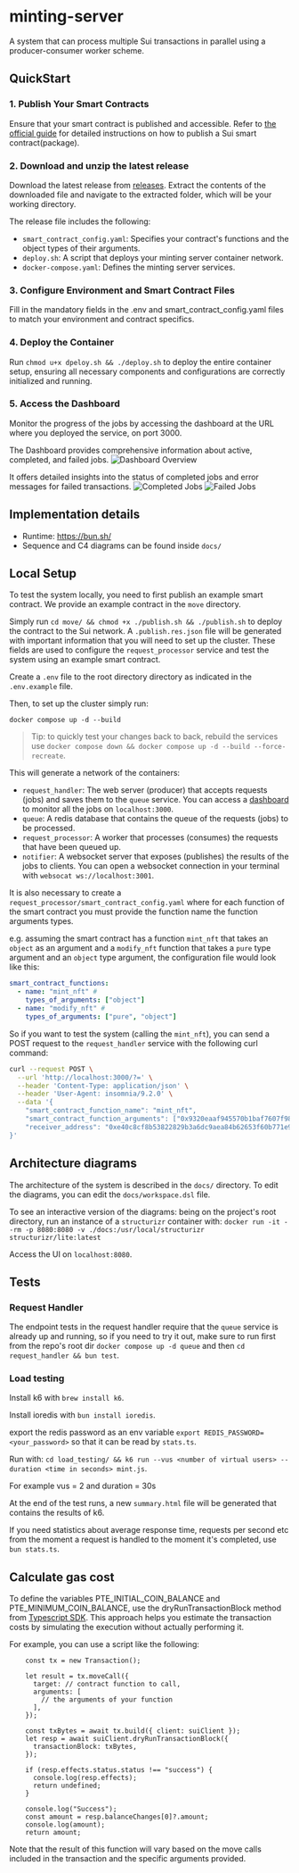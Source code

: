 # minting-server

A system that can process multiple Sui transactions in parallel using
a producer-consumer worker scheme.

## QuickStart

### 1. Publish Your Smart Contracts

Ensure that your smart contract is published and accessible. Refer to [the official guide](https://docs.sui.io/guides/developer/first-app/publish) for detailed instructions on how to publish a Sui smart contract(package).

### 2. Download and unzip the latest release

Download the latest release from [releases](https://github.com/MystenLabs/minting-server/releases). Extract the contents of the downloaded file and navigate to the extracted folder, which will be your working directory.

The release file includes the following:

- `smart_contract_config.yaml`: Specifies your contract's functions and the object types of their arguments.
- `deploy.sh`: A script that deploys your minting server container network.
- `docker-compose.yaml`: Defines the minting server services.

### 3. Configure Environment and Smart Contract Files

Fill in the mandatory fields in the .env and smart_contract_config.yaml files to match your environment and contract specifics.

### 4. Deploy the Container

Run `chmod u+x dpeloy.sh && ./deploy.sh` to deploy the entire container setup, ensuring all necessary components and configurations are correctly initialized and running.

### 5. Access the Dashboard

Monitor the progress of the jobs by accessing the dashboard at the URL where you deployed the service, on port 3000.

The Dashboard provides comprehensive information about active, completed, and failed jobs.
![Dashboard Overview](/media/DashboardOverview.png)

It offers detailed insights into the status of completed jobs and error messages for failed transactions.
![Completed Jobs](/media/CompletedJobs.png)
![Failed Jobs](/media/FailedJobs.png)

## Implementation details

- Runtime: https://bun.sh/
- Sequence and C4 diagrams can be found inside `docs/`

## Local Setup

To test the system locally, you need to first publish an example smart contract.
We provide an example contract in the `move` directory.

Simply run `cd move/ && chmod +x ./publish.sh && ./publish.sh` to deploy the contract to the Sui network.
A `.publish.res.json` file will be generated with important information that you will need to set up the cluster.
These fields are used to configure the `request_processor` service and test the system using an example smart contract.

Create a `.env` file to the root directory directory as indicated in the `.env.example` file.

Then, to set up the cluster simply run:

`docker compose up -d --build`

> Tip: to quickly test your changes back to back, rebuild the services use `docker compose down && docker compose up -d --build --force-recreate`.

This will generate a network of the containers:

- `request_handler`: The web server (producer) that accepts requests (jobs) and saves them to the `queue` service.
  You can access a [dashboard](https://github.com/felixmosh/bull-board) to monitor all the jobs on `localhost:3000`.
- `queue`: A redis database that contains the queue of the requests (jobs) to be processed.
- `request_processor`: A worker that processes (consumes) the requests that have been queued up.
- `notifier`: A websocket server that exposes (publishes) the results of the jobs to clients.
  You can open a websocket connection in your terminal with `websocat ws://localhost:3001`.

It is also necessary to create a `request_processor/smart_contract_config.yaml` where for each function
of the smart contract you must provide the function name the function arguments types.

e.g. assuming the smart contract has a function `mint_nft` that takes an `object` as an argument and a
`modify_nft` function that takes a `pure` type argument and an `object` type argument, the configuration file would look like this:

```yaml
smart_contract_functions:
  - name: "mint_nft" #
    types_of_arguments: ["object"]
  - name: "modify_nft" #
    types_of_arguments: ["pure", "object"]
```

So if you want to test the system (calling the `mint_nft`),
you can send a POST request to the `request_handler` service with the following curl command:

```bash
curl --request POST \
  --url 'http://localhost:3000/?=' \
  --header 'Content-Type: application/json' \
  --header 'User-Agent: insomnia/9.2.0' \
  --data '{
	"smart_contract_function_name": "mint_nft",
	"smart_contract_function_arguments": ["0x9320eaaf945570b1baf7607f98a9cf5585fdcb8ed09d46da93199fee16b48196"],
	"receiver_address": "0xe40c8cf8b53822829b3a6dc9aea84b62653f60b771e9da4bd4e214cae851b87b"
}'
```

## Architecture diagrams

The architecture of the system is described in the `docs/` directory.
To edit the diagrams, you can edit the `docs/workspace.dsl` file.

To see an interactive version of the diagrams: being on the project's root directory,
run an instance of a `structurizr` container with: `docker run -it --rm -p 8080:8080 -v ./docs:/usr/local/structurizr structurizr/lite:latest `

Access the UI on `localhost:8080`.

## Tests

### Request Handler

The endpoint tests in the request handler require that the `queue` service is already up and running,
so if you need to try it out, make sure to run first from the repo's root dir `docker compose up -d queue`
and then `cd request_handler && bun test`.

### Load testing

Install k6 with `brew install k6`.

Install ioredis with `bun install ioredis`.

export the redis password as an env variable
`export REDIS_PASSWORD=<your_password>` so that it can be read by `stats.ts`.

Run with: `cd load_testing/ && k6 run --vus <number of virtual users> --duration <time in seconds> mint.js`.

For example vus = 2 and duration = 30s

At the end of the test runs, a new `summary.html` file will be generated that contains the results of k6.

If you need statistics about average response time, requests per second etc from the moment a request is handled to the moment it's completed, use `bun stats.ts`.

## Calculate gas cost

To define the variables PTE_INITIAL_COIN_BALANCE and PTE_MINIMUM_COIN_BALANCE, use the dryRunTransactionBlock method from [Typescript SDK](https://sdk.mystenlabs.com/typescript). This approach helps you estimate the transaction costs by simulating the execution without actually performing it.

For example, you can use a script like the following:

```
    const tx = new Transaction();

    let result = tx.moveCall({
      target: // contract function to call,
      arguments: [
        // the arguments of your function
      ],
    });

    const txBytes = await tx.build({ client: suiClient });
    let resp = await suiClient.dryRunTransactionBlock({
      transactionBlock: txBytes,
    });

    if (resp.effects.status.status !== "success") {
      console.log(resp.effects);
      return undefined;
    }

    console.log("Success");
    const amount = resp.balanceChanges[0]?.amount;
    console.log(amount);
    return amount;
```

Note that the result of this function will vary based on the move calls included in the transaction and the specific arguments provided.
